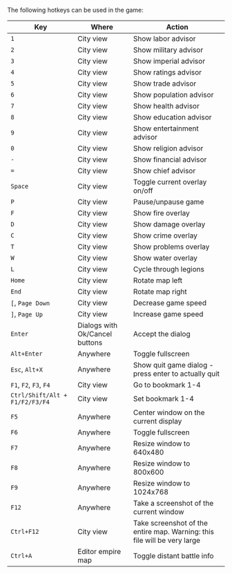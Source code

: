 The following hotkeys can be used in the game:

| Key | Where | Action |
| --- | ----- | ------ |
| `1` | City view | Show labor advisor |
| `2` | City view | Show military advisor |
| `3` | City view | Show imperial advisor |
| `4` | City view | Show ratings advisor |
| `5` | City view | Show trade advisor |
| `6` | City view | Show population advisor |
| `7` | City view | Show health advisor |
| `8` | City view | Show education advisor |
| `9` | City view | Show entertainment advisor |
| `0` | City view | Show religion advisor |
| `-` | City view | Show financial advisor |
| `=` | City view | Show chief advisor |
| `Space` | City view | Toggle current overlay on/off |
| `P` | City view | Pause/unpause game |
| `F` | City view | Show fire overlay |
| `D` | City view | Show damage overlay |
| `C` | City view | Show crime overlay |
| `T` | City view | Show problems overlay |
| `W` | City view | Show water overlay |
| `L` | City view | Cycle through legions |
| `Home` | City view | Rotate map left |
| `End` | City view | Rotate map right |
| `[`, `Page Down` | City view | Decrease game speed |
| `]`, `Page Up` | City view | Increase game speed |
| `Enter` | Dialogs with Ok/Cancel buttons | Accept the dialog |
| `Alt+Enter` | Anywhere | Toggle fullscreen |
| `Esc`, `Alt+X` | Anywhere | Show quit game dialog - press enter to actually quit |
| `F1`, `F2`, `F3`, `F4` | City view | Go to bookmark 1-4 |
| `Ctrl/Shift/Alt + F1/F2/F3/F4` | City view | Set bookmark 1-4 |
| `F5` | Anywhere | Center window on the current display |
| `F6` | Anywhere | Toggle fullscreen |
| `F7` | Anywhere | Resize window to 640x480 |
| `F8` | Anywhere | Resize window to 800x600 |
| `F9` | Anywhere | Resize window to 1024x768 |
| `F12` | Anywhere | Take a screenshot of the current window |
| `Ctrl+F12` | City view | Take screenshot of the entire map. Warning: this file will be very large |
| `Ctrl+A` | Editor empire map | Toggle distant battle info |
